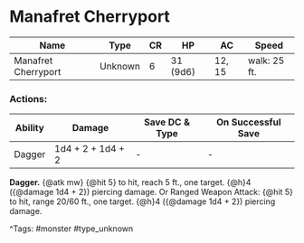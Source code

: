 # Manafret Cherryport

| Name | Type | CR | HP | AC | Speed |
|------|------|----|----|----|-------|
| Manafret Cherryport | Unknown | 6 | 31 (9d6) | 12, 15 | walk: 25 ft. |

### Actions:

| Ability | Damage | Save DC & Type | On Successful Save |
|---------|--------|----------------|--------------------|
| Dagger | 1d4 + 2 + 1d4 + 2 | - | - |


**Dagger.** {@atk mw} {@hit 5} to hit, reach 5 ft., one target. {@h}4 ({@damage 1d4 + 2}) piercing damage. Or Ranged Weapon Attack: {@hit 5} to hit, range 20/60 ft., one target. {@h}4 ({@damage 1d4 + 2}) piercing damage.

^Tags: #monster #type_unknown